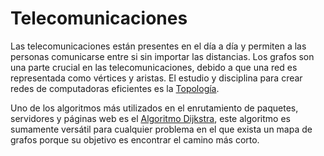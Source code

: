 # Telecomunicaciones

Las telecomunicaciones están presentes en el día a día y permiten a las personas comunicarse entre si sin importar las distancias. Los grafos son una parte crucial en las telecomunicaciones, debido a que una red es representada como vértices y aristas. El estudio y disciplina para crear redes de computadoras eficientes es la [Topología](Topología.md).

Uno de los algoritmos más utilizados en el enrutamiento de paquetes, servidores y páginas web es el [Algoritmo Dijkstra](), este algoritmo es sumamente versátil para cualquier problema en el que exista un mapa de grafos porque su objetivo es encontrar el camino más corto.
